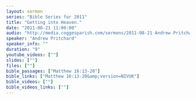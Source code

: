 ```yaml
---
layout: sermon
series: "Bible Series for 2011"
title: "Getting into Heaven."
date: "2011-08-21 11:00:00"
audio: "http://media.coggesparish.com/sermons/2011-08-21 Andrew Pritchard.mp3"
speaker: "Andrew Pritchard"
speaker_info: ""
duration: "9"
youtube_videos: [""]
slides: [""]
files: [""]
bible_passages: ["Matthew 16:13-20"]
bible_links: ["Matthew 16:13-20&amp;version=NIVUK"]
bible_videos: [""]
bible_videos_links: [""]
---
```

